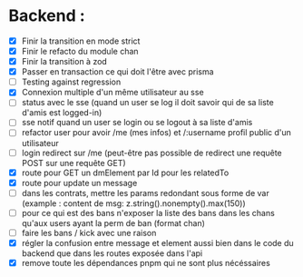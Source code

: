 # Backend :
- [X] Finir la transition en mode strict
- [X] Finir le refacto du module chan
- [X] Finir la transition à zod
- [X] Passer en transaction ce qui doit l'être avec prisma
- [ ] Testing against regression
- [X] Connexion multiple d'un même utilisateur au sse
- [ ] status avec le sse (quand un user se log il doit savoir qui de sa liste d'amis est logged-in)
- [ ] sse notif quand un user se login ou se logout à sa liste d'amis
- [ ] refactor user pour avoir /me (mes infos) et /:username profil public d'un utilisateur
- [ ] login redirect sur /me (peut-être pas possible de redirect une requête POST sur une requête GET)
- [X] route pour GET un dmElement par Id pour les relatedTo
- [X] route pour update un message
- [ ] dans les contrats, mettre les params redondant sous forme de var (example : content de msg: z.string().nonempty().max(150))
- [ ] pour ce qui est des bans n'exposer la liste des bans dans les chans qu'aux users ayant la perm de ban (format chan)
- [ ] faire les bans / kick avec une raison
- [X] régler la confusion entre message et element aussi bien dans le code du backend que dans les routes exposée dans l'api
- [X] remove toute les dépendances pnpm qui ne sont plus nécéssaires

